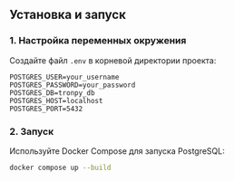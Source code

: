## Установка и запуск

### 1. Настройка переменных окружения

Создайте файл `.env` в корневой директории проекта:

```env
POSTGRES_USER=your_username
POSTGRES_PASSWORD=your_password
POSTGRES_DB=tronpy_db
POSTGRES_HOST=localhost
POSTGRES_PORT=5432
```

### 2. Запуск 

Используйте Docker Compose для запуска PostgreSQL:

```bash
docker compose up --build
```
